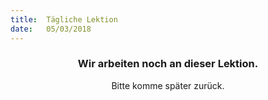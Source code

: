 ```yaml
---
title:  Tägliche Lektion
date:   05/03/2018
---
```


### <center>Wir arbeiten noch an dieser Lektion.</center>
<center>Bitte komme später zurück.</center>